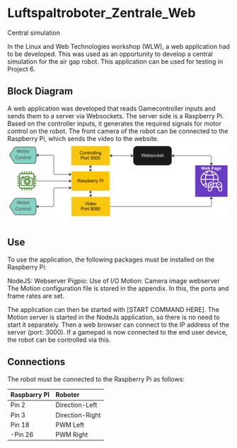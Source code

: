 # Luftspaltroboter_Zentrale_Web

Central simulation

In the Linux and Web Technologies workshop (WLW), a web application had to be developed.
This was used as an opportunity to develop a central simulation for the air gap robot.
This application can be used for testing in Project 6.

## Block Diagram

A web application was developed that reads Gamecontroller inputs and sends them to a server via Websockets.
The server side is a Raspberry Pi. Based on the controller inputs, it generates the required signals for motor control on the robot.
The front camera of the robot can be connected to the Raspberry Pi, which sends the video to the website.
![ALT](/Block.jpg)

## Use

To use the application, the following packages must be installed on the Raspberry Pi:

NodeJS: Webserver
Pigpio: Use of I/O
Motion: Camera image webserver
The Motion configuration file is stored in the appendix. In this, the ports and frame rates are set.

The application can then be started with [START COMMAND HERE].
The Motion server is started in the NodeJs application, so there is no need to start it separately.
Then a web browser can connect to the IP address of the server (port: 3000).
If a gamepad is now connected to the end user device, the robot can be controlled via this.

## Connections

The robot must be connected to the Raspberry Pi as follows:


| Raspbarry PI    | Roboter         |
|-----------------|:----------------|
| Pin 2			  | Direction-Left  |
| Pin 3			  | Direction-Right |
| Pin 18		  | PWM Left        |
|-Pin 26		  | PWM Right       |

